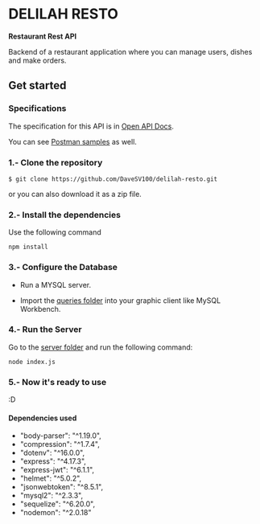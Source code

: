 # DELILAH RESTO

**Restaurant Rest API**

Backend of a restaurant application where you can manage users, dishes and make orders.
## Get started

### Specifications

The specification for this API is in [Open API Docs](/spec.yaml).

You can see [Postman samples](https://documenter.getpostman.com/view/11310918/UzJFvdtB) as well.

### 1.- Clone the repository

```
$ git clone https://github.com/DaveSV100/delilah-resto.git
```

or you can also download it as a zip file.

### 2.- Install the dependencies

Use the following command

```
npm install
```

### 3.- Configure the Database

- Run a MYSQL server.

- Import the [queries folder](database/db-queries) into your graphic client like MySQL Workbench.

### 4.- Run the Server

Go to the [server folder](/server/) and run the following command:
```
node index.js
```
### 5.- Now it's ready to use 

:D
#### Dependencies used
- "body-parser": "^1.19.0",
- "compression": "^1.7.4",
- "dotenv": "^16.0.0",
- "express": "^4.17.3",
- "express-jwt": "^6.1.1",
- "helmet": "^5.0.2",
- "jsonwebtoken": "^8.5.1",
- "mysql2": "^2.3.3",
- "sequelize": "^6.20.0",
- "nodemon": "^2.0.18"